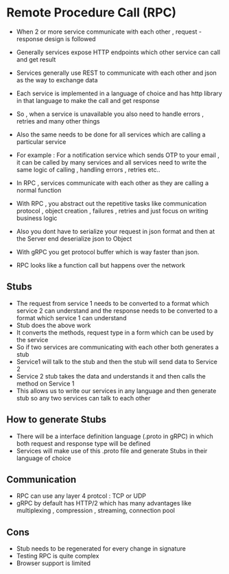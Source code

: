 # Remote Procedure Call (RPC)

* When 2 or more service communicate with each other , request - response design is followed
* Generally services expose HTTP endpoints which other service can call and get result
* Services generally use REST to communicate with each other and json as the way to exchange data 
* Each service is implemented in a language of choice and has http library in that language to make the call and get response
* So , when a service is unavailable you also need to handle errors , retries and many other things 
* Also the same needs to be done for all services which are calling a particular service 
* For example : For a notification service which sends OTP to your email , it can be called by many services and all services need to write the same logic of calling , handling errors , retries etc..

* In RPC , services communicate with each other as they are calling a normal function
* With RPC , you abstract out the repetitive tasks like communication protocol , object creation , failures , retries  and just focus on writing business logic
* Also you dont have to serialize your request in json format and then at the Server end deserialize json to Object 
* With gRPC you get protocol buffer which is way faster than json.
* RPC looks like a function call but happens over the network 

## Stubs 

* The request from service 1 needs to be converted to a format which service 2 can understand and the response needs to be converted to a format which service 1 can understand
* Stub does the above work 
* It converts the methods, request type in a form which can be used by the service
* So if two services are communicating with each other both generates a stub
* Service1 will talk to the stub and then the stub will send data to Service 2
* Service 2 stub takes the data and understands it and then calls the method on Service 1
* This allows us to write our services in any language and then generate stub so any two services can talk to each other

## How to generate Stubs 

* There will be a interface definition language (.proto in gRPC) in which both request and response type will be defined
* Services will make use of this .proto file and generate Stubs in their language of choice

## Communication 

* RPC can use any layer 4 protcol : TCP or UDP 
* gRPC by default has HTTP/2 which has many advantages like multiplexing , compression , streaming, connection pool  

## Cons 
* Stub needs to be regenerated for every change in signature 
* Testing RPC is quite complex
* Browser support is limited
